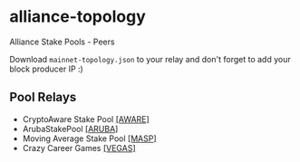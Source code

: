 # alliance-topology
Alliance Stake Pools - Peers

Download `mainnet-topology.json` to your relay and don't forget to add your block producer IP :)

## Pool Relays

* CryptoAware Stake Pool [[AWARE]](https://cryptoaware.io/cardano/)
* ArubaStakePool [[ARUBA]](https://arubastakepool.com/)
* Moving Average Stake Pool [[MASP]](https://masp-pool.nl/)
* Crazy Career Games [[VEGAS]](https://www.crazycareergames.com/)